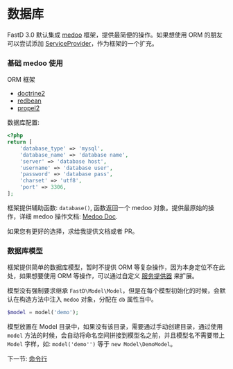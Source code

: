 # 数据库

FastD 3.0 默认集成 [medoo](https://github.com/catfan/Medoo) 框架，提供最简便的操作。如果想使用 ORM 的朋友可以尝试添加 [ServiceProvider](3-8-service-provider.md)，作为框架的一个扩充。

### 基础 medoo 使用

ORM 框架

* [doctrine2](https://github.com/doctrine/doctrine2)
* [redbean](https://github.com/gabordemooij/redbean)
* [propel2](https://github.com/propelorm/Propel2)

数据库配置: 

```php
<?php
return [
    'database_type' => 'mysql',
    'database_name' => 'database name',
    'server' => 'database host',
    'username' => 'database user',
    'password' => 'database pass',
    'charset' => 'utf8',
    'port' => 3306,
];
```

框架提供辅助函数: `database()`, 函数返回一个 medoo 对象。提供最原始的操作，详细 medoo 操作文档: [Medoo Doc](http://medoo.in/doc).

如果您有更好的选择，求给我提供文档或者 PR。

### 数据库模型

框架提供简单的数据库模型，暂时不提供 ORM 等复杂操作，因为本身定位不在此处，如果想要使用 ORM 等操作，可以通过自定义 [服务提供器](zh-cn/3.0/3-8-service-provider.md) 来扩展。

模型没有强制要求继承 `FastD\Model\Model`，但是在每个模型初始化的时候，会默认在构造方法中注入 `medoo` 对象，分配在 `db` 属性当中。

```php
$model = model('demo');
```

模型放置在 Model 目录中，如果没有该目录，需要通过手动创建目录，通过使用 `model` 方法的时候，会自动将命名空间拼接到模型名之前，并且模型名不需要带上 `Model` 字样，如: `model('demo'')` 等于 `new Model\DemoModel`。


下一节: [命令行](zh-cn/3.0/3-4-cache.md)
